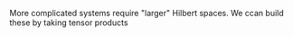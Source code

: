 More complicated systems require "larger" Hilbert spaces. We ccan build these by taking tensor products